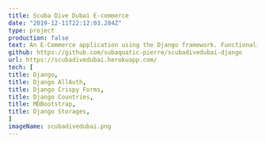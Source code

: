 ```yaml
---
title: Scuba Dive Dubai E-commerce
date: "2019-12-11T22:12:03.284Z"
type: project
production: false
text: An E-Commerce application using the Django framework. Functionality includes, authorization and authentication using Django AllAuth and Cripsy forms. It features CSV upload for item management through the Django Admin interface. Hosted on Heroku, static files and media are served using Django storages and AWS S3.
github: https://github.com/subaquatic-pierre/scubadivedubai-django
url: https://scubadivedubai.herokuapp.com/
tech: [
title: Django,
title: Django AllAuth,
title: Django Crispy Forms,
title: Django Countries,
title: MDBootstrap,
title: Django Storages,
]
imageName: scubadivedubai.png
---
```

